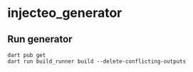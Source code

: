 # injecteo_generator

## Run generator

    dart pub get
    dart run build_runner build --delete-conflicting-outputs
